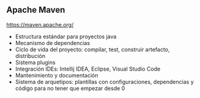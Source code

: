 
## Apache Maven

https://maven.apache.org/

* Estructura estándar para proyectos java
* Mecanismo de dependencias
* Ciclo de vida del proyecto: compilar, test, construir artefacto, distribución
* Sistema plugins
* Integración IDEs: Intellij IDEA, Eclipse, Visual Studio Code
* Mantenimiento y documentación
* Sistema de arquetipos: plantillas con configuraciones, dependencias y código para no tener que empezar desde 0